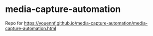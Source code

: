 # media-capture-automation
Repo for https://youennf.github.io/media-capture-automation/media-capture-automation.html
